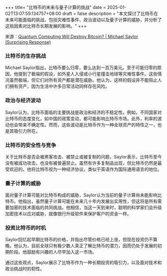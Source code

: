 +++
title= "比特币的未来与量子计算的挑战"
date = 2025-01-02T13:07:59.134757+08:00
draft = false
description = "本文探讨了比特币在未来可能面临的挑战，包括灾难性事件、政治波动以及量子计算的威胁，并分析了这些因素对比特币长期发展的影响。"
+++

来源：[Quantum Computing Will Destroy Bitcoin? | Michael Saylor (Surprising Response)](https://www.youtube.com/watch?v=IzR3gjP2XMg)

### 比特币的生存挑战

Michael Saylor指出，比特币要么归零，要么达到一百万美元。至于可能归零的原因，他提到了极端的假设，如外星人入侵或小行星撞击地球等灾难性事件。这些情况虽然极端，但它们对所有资产都是潜在威胁。他认为，这样的假设并不能阻止人们拥有资产，因为生活中许多日常活动同样存在风险。

### 政治与经济波动

Saylor认为，比特币面临的主要挑战是政治和经济的不稳定性。例如，不同国家对比特币的态度变化，如中国的政策变动，都可能影响比特币市场。此外，利率的波动也会带来不确定性。然而，这些波动是比特币作为一种全球资产的特性之一，也是其吸引力所在。

### 比特币的安全性与竞争

关于比特币是否会被黑客攻击、被禁止或被复制的问题，Saylor表示，比特币至今没有被成功攻击，也没有被普遍禁止。虽然有许多复制品出现，但比特币仍然是最受欢迎的。他将比特币视为一种经济协议，类似于英语作为国际通用语言的地位。

### 量子计算的威胁

面对量子计算可能对比特币构成的威胁，Saylor认为当前的量子计算尚未能影响比特币。他指出，虽然量子计算可能在未来几十年内发展出实用性，但这将是所有需要加密的技术面临的共同挑战。他相信，当这一天到来时，聪明的科学家们会升级加密技术以应对威胁，就像银行升级软件来保护客户的资金一样。

### 投资比特币的时机

Saylor回忆起早期比特币的价格，并指出尽管价格已经上涨，但现在投资仍不算晚。他认为，目前全球只有极少数人真正了解比特币的潜力，因而仍处于发展的初期阶段。他鼓励有兴趣的人尽早加入这一市场。

通过这些观点，Saylor展示了比特币作为一种长期投资的吸引力，以及面对技术和政治挑战时的韧性。